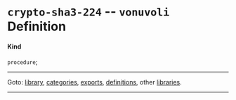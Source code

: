 

<a id='definition__vonuvoli__crypto-sha3-224'></a>

# `crypto-sha3-224` -- `vonuvoli` Definition


<a id='definition__vonuvoli__crypto-sha3-224__kind'></a>

#### Kind

`procedure`;

----

Goto: [library](../../vonuvoli/_index.md#library__vonuvoli), [categories](../../vonuvoli/categories/_index.md#toc__vonuvoli__categories), [exports](../../vonuvoli/exports/_index.md#toc__vonuvoli__exports), [definitions](../../vonuvoli/definitions/_index.md#toc__vonuvoli__definitions), other [libraries](../../_libraries.md#toc__libraries).

----


